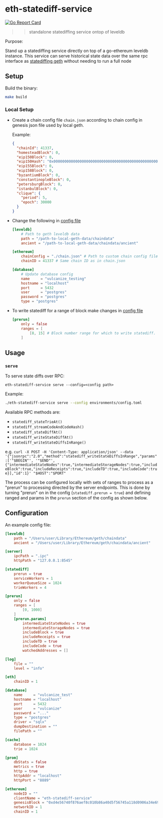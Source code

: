 # eth-statediff-service

[![Go Report Card](https://goreportcard.com/badge/github.com/vulcanize/eth-statediff-service)](https://goreportcard.com/report/github.com/vulcanize/eth-statediff-service)

>> standalone statediffing service ontop of leveldb

Purpose:

Stand up a statediffing service directly on top of a go-ethereum leveldb instance.
This service can serve historical state data over the same rpc interface as
[statediffing geth](https://github.com/vulcanize/go-ethereum/releases/tag/v1.9.11-statediff-0.0.5) without needing to run a full node

## Setup

Build the binary:

```bash
make build
```

### Local Setup

* Create a chain config file `chain.json` according to chain config in genesis json file used by local geth.

  Example:
  ```json
  {
    "chainId": 41337,
    "homesteadBlock": 0,
    "eip150Block": 0,
    "eip150Hash": "0x0000000000000000000000000000000000000000000000000000000000000000",
    "eip155Block": 0,
    "eip158Block": 0,
    "byzantiumBlock": 0,
    "constantinopleBlock": 0,
    "petersburgBlock": 0,
    "istanbulBlock": 0,
    "clique": {
      "period": 5,
      "epoch": 30000
    }
  }
  ```

* Change the following in [config file](./environments/config.toml)

    ```toml
    [leveldb]
        # Path to geth leveldb data
        path = "/path-to-local-geth-data/chaindata"
        ancient = "/path-to-local-geth-data/chaindata/ancient"

    [ethereum]
        chainConfig = "./chain.json" # Path to custom chain config file
        chainID = 41337 # Same chain ID as in chain.json

    [database]
        # Update database config
        name     = "vulcanize_testing"
        hostname = "localhost"
        port     = 5432
        user     = "postgres"
        password = "postgres"
        type = "postgres"
    ```

* To write statediff for a range of block make changes in [config file](./environments/config.toml)
    ```toml
    [prerun]
        only = false
        ranges = [
            [8, 15] # Block number range for which to write statediff.
        ]
    ```

## Usage

### `serve`

To serve state diffs over RPC:

`eth-statediff-service serve --config=<config path>`

Example:

```bash
./eth-statediff-service serve --config environments/config.toml
```

Available RPC methods are:
  * `statediff_stateTrieAt()`
  * `statediff_streamCodeAndCodeHash()`
  * `statediff_stateDiffAt()`
  * `statediff_writeStateDiffAt()`
  * `statediff_writeStateDiffsInRange()`

e.g. `curl -X POST -H 'Content-Type: application/json' --data '{"jsonrpc":"2.0","method":"statediff_writeStateDiffsInRange","params":['"$BEGIN"', '"$END"', {"intermediateStateNodes":true,"intermediateStorageNodes":true,"includeBlock":true,"includeReceipts":true,"includeTD":true,"includeCode":true}],"id":1}' "$HOST":"$PORT"`

The process can be configured locally with sets of ranges to process as a "prerun" to processing directed by the server endpoints.
This is done by turning "prerun" on in the config (`statediff.prerun = true`) and defining ranged and params in the
`prerun` section of the config as shown below.

## Configuration

An example config file:

```toml
[leveldb]
    path = "/Users/user/Library/Ethereum/geth/chaindata"
    ancient = "/Users/user/Library/Ethereum/geth/chaindata/ancient"

[server]
    ipcPath = ".ipc"
    httpPath = "127.0.0.1:8545"

[statediff]
    prerun = true
    serviceWorkers = 1
    workerQueueSize = 1024
    trieWorkers = 4

[prerun]
    only = false
    ranges = [
        [0, 1000]
    ]
    [prerun.params]
        intermediateStateNodes = true
        intermediateStorageNodes = true
        includeBlock = true
        includeReceipts = true
        includeTD = true
        includeCode = true
        watchedAddresses = []

[log]
    file = ""
    level = "info"

[eth]
    chainID = 1

[database]
    name     = "vulcanize_test"
    hostname = "localhost"
    port     = 5432
    user     = "vulcanize"
    password = "..."
    type = "postgres"
    driver = "sqlx"
    dumpDestination = ""
    filePath = ""

[cache]
    database = 1024
    trie = 1024

[prom]
    dbStats = false
    metrics = true
    http = true
    httpAddr = "localhost"
    httpPort = "8889"

[ethereum]
    nodeID = ""
    clientName = "eth-statediff-service"
    genesisBlock = "0xd4e56740f876aef8c010b86a40d5f56745a118d0906a34e69aec8c0db1cb8fa3"
    networkID = 1
    chainID = 1
```
